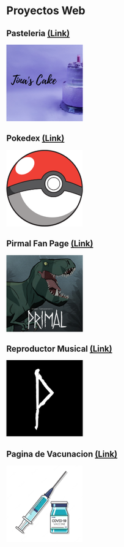 # Proyectos Web

## Pasteleria [(Link)](https://luis-pedroza.github.io/Web_Projects/pasteleria/index.html)
<a href="https://luis-pedroza.github.io/Web_Projects/pasteleria/index.html" target="_blank"> <img src="./pasteleria.png" width="200" height="200"/></a> 

## Pokedex [(Link)](https://luis-pedroza.github.io/Web_Projects/pokedex/index.html)
<a href="https://luis-pedroza.github.io/Web_Projects/pokedex/index.html" target="_blank"> <img src="./pokedex.png" width="200" height="200"/></a> 

## Pirmal Fan Page [(Link)](https://luis-pedroza.github.io/Web_Projects/primal/index.html)
<a href="https://luis-pedroza.github.io/Web_Projects/primal/index.html" target="_blank"> <img src="./primal.jpg" width="200" height="200"/></a> 

## Reproductor Musical [(Link)](https://luis-pedroza.github.io/Web_Projects/reproductor/index.html)
<a href="https://luis-pedroza.github.io/Web_Projects/reproductor/index.html" target="_blank"> <img src="./reproductor.jpg" width="200" height="200"/></a> 

## Pagina de Vacunacion [(Link)](https://luis-pedroza.github.io/Web_Projects/vacunacion/index.html)
<a href="https://luis-pedroza.github.io/Web_Projects/vacunacion/index.html" target="_blank"> <img src="./vacunacion.webp" width="200" height="200"/></a> 
